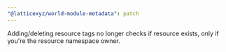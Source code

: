 ```yaml
---
"@latticexyz/world-module-metadata": patch
---
```


Adding/deleting resource tags no longer checks if resource exists, only if you're the resource namespace owner.
